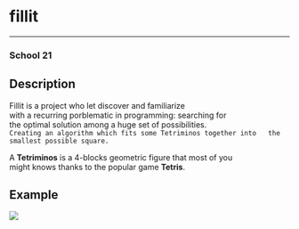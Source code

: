 # fillit
___

### School 21

## Description
Fillit is a project who let discover and familiarize  
with a recurring porblematic in programming: searching for  
the optimal solution among a huge set of possibilities.  
`Creating an algorithm which fits some Tetriminos together into  
the smallest possible square.`

A **Tetriminos** is a 4-blocks geometric figure that most of you  
might knows thanks to the popular game **Tetris**.

## Example
<img src='test_fillit_mbrogg_eshor.gif'></img>
